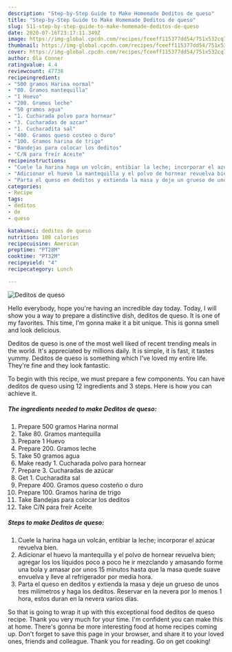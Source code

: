 ```yaml
---
description: "Step-by-Step Guide to Make Homemade Deditos de queso"
title: "Step-by-Step Guide to Make Homemade Deditos de queso"
slug: 511-step-by-step-guide-to-make-homemade-deditos-de-queso
date: 2020-07-16T23:17:11.349Z
image: https://img-global.cpcdn.com/recipes/fceeff115377dd54/751x532cq70/deditos-de-queso-foto-principal.jpg
thumbnail: https://img-global.cpcdn.com/recipes/fceeff115377dd54/751x532cq70/deditos-de-queso-foto-principal.jpg
cover: https://img-global.cpcdn.com/recipes/fceeff115377dd54/751x532cq70/deditos-de-queso-foto-principal.jpg
author: Ola Conner
ratingvalue: 4.4
reviewcount: 47738
recipeingredient:
- "500 gramos Harina normal"
- "80. Gramos mantequilla"
- "1 Huevo"
- "200. Gramos leche"
- "50 gramos agua"
- "1. Cucharada polvo para hornear"
- "3. Cucharadas de azcar"
- "1. Cucharadita sal"
- "400. Gramos queso costeo o duro"
- "100. Gramos harina de trigo"
- "Bandejas para colocar los deditos"
- "C/N para freír Aceite"
recipeinstructions:
- "Cuele la harina haga un volcán, entibiar la leche; incorporar el azúcar revuelva bien."
- "Adicionar el huevo la mantequilla y el polvo de hornear revuelva bien; agregar los los líquidos poco a poco he ir mezclando y amasando forme una bola y amasar por unos 15 minutos hasta que la masa quede suave envuelva y lleve al refrigerador por media hora."
- "Parta el queso en deditos y extienda la masa y deje un grueso de unos tres milímetros y haga los deditos. Reservar en la nevera por lo menos 1 hora, estos duran en la nevera varios días."
categories:
- Recipe
tags:
- deditos
- de
- queso

katakunci: deditos de queso 
nutrition: 108 calories
recipecuisine: American
preptime: "PT28M"
cooktime: "PT32M"
recipeyield: "4"
recipecategory: Lunch

---
```



![Deditos de queso](https://img-global.cpcdn.com/recipes/fceeff115377dd54/751x532cq70/deditos-de-queso-foto-principal.jpg)

Hello everybody, hope you're having an incredible day today. Today, I will show you a way to prepare a distinctive dish, deditos de queso. It is one of my favorites. This time, I'm gonna make it a bit unique. This is gonna smell and look delicious.

Deditos de queso is one of the most well liked of recent trending meals in the world. It's appreciated by millions daily. It is simple, it is fast, it tastes yummy. Deditos de queso is something which I've loved my entire life. They're fine and they look fantastic.




To begin with this recipe, we must prepare a few components. You can have deditos de queso using 12 ingredients and 3 steps. Here is how you can achieve it.

<!--inarticleads1-->

##### The ingredients needed to make Deditos de queso:

1. Prepare 500 gramos Harina normal
1. Take 80. Gramos mantequilla
1. Prepare 1 Huevo
1. Prepare 200. Gramos leche
1. Take 50 gramos agua
1. Make ready 1. Cucharada polvo para hornear
1. Prepare 3. Cucharadas de azúcar
1. Get 1. Cucharadita sal
1. Prepare 400. Gramos queso costeño o duro
1. Prepare 100. Gramos harina de trigo
1. Take Bandejas para colocar los deditos
1. Take C/N para freír Aceite




<!--inarticleads2-->

##### Steps to make Deditos de queso:

1. Cuele la harina haga un volcán, entibiar la leche; incorporar el azúcar revuelva bien.
1. Adicionar el huevo la mantequilla y el polvo de hornear revuelva bien; agregar los los líquidos poco a poco he ir mezclando y amasando forme una bola y amasar por unos 15 minutos hasta que la masa quede suave envuelva y lleve al refrigerador por media hora.
1. Parta el queso en deditos y extienda la masa y deje un grueso de unos tres milímetros y haga los deditos. Reservar en la nevera por lo menos 1 hora, estos duran en la nevera varios días.




So that is going to wrap it up with this exceptional food deditos de queso recipe. Thank you very much for your time. I'm confident you can make this at home. There's gonna be more interesting food at home recipes coming up. Don't forget to save this page in your browser, and share it to your loved ones, friends and colleague. Thank you for reading. Go on get cooking!
